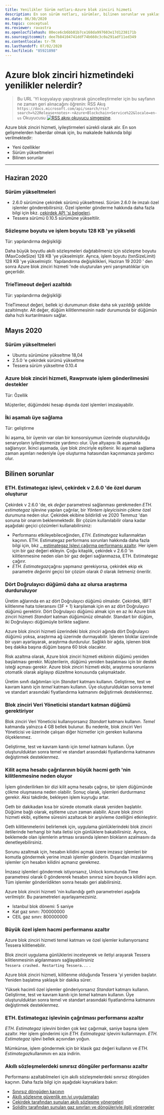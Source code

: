 ```yaml
---
title: Yenilikler Sürüm notları-Azure blok zinciri hizmeti
description: En son sürüm notları, sürümler, bilinen sorunlar ve yaklaşan değişiklikler gibi Azure blok zinciri hizmeti ile nelerin yeni olduğunu öğrenin.
ms.date: 06/30/2020
ms.topic: conceptual
ms.reviewer: ravastra
ms.openlocfilehash: 80ece6cb6bb81b7ce168da997603e17d1238171b
ms.sourcegitcommit: dee7b84104741ddf74b660c3c0a291adf11ed349
ms.contentlocale: tr-TR
ms.lasthandoff: 07/02/2020
ms.locfileid: "85921898"
---
```

# <a name="whats-new-in-azure-blockchain-service"></a>Azure blok zinciri hizmetindeki yenilikler nelerdir?

> Bu URL 'YI kopyalayıp yapıştırarak güncelleştirmeler için bu sayfanın ne zaman geri alınacağını öğrenin: RSS Akış `https://docs.microsoft.com/api/search/rss?search=%22Release+notes+-+Azure+Blockchain+Service%22&locale=en-us` Okuyucusu [ ![ RSS akışı okuyucu simgesine](./media/whats-new/feed-icon-16x16.png)](https://docs.microsoft.com/api/search/rss?search=%22Release+notes+-+Azure+Blockchain+Service%22&locale=en-us).

Azure blok zinciri hizmeti, iyileştirmeleri sürekli olarak alır. En son gelişmelerden haberdar olmak için, bu makalede hakkında bilgi verilmektedir:

- Yeni özellikler
- Sürüm yükseltmeleri
- Bilinen sorunlar

---

## <a name="june-2020"></a>Haziran 2020

### <a name="version-upgrades"></a>Sürüm yükseltmeleri

- 2.6.0 sürümüne çekirdek sürümü yükseltmesi. Sürüm 2.6.0 ile imzalı özel işlemler gönderebilirsiniz. Özel işlemler gönderme hakkında daha fazla bilgi için bkz. [çekirdek API 'si belgeleri](https://docs.goquorum.com/en/latest/Getting%20Started/api/).
- Tessera sürümü 0.10.5 sürümüne yükseltilir.

### <a name="contract-size-and-transaction-size-increased-to-128-kb"></a>Sözleşme boyutu ve işlem boyutu 128 KB 'ye yükseldi

Tür: yapılandırma değişikliği

Daha büyük boyutlu akıllı sözleşmeleri dağıtabilmeniz için sözleşme boyutu (MaxCodeSize) 128 KB 'ye yükselmiştir. Ayrıca, işlem boyutu (txnSizeLimit) 128 KB 'ye yükselmiştir. Yapılandırma değişiklikleri, Haziran 19 2020 ' den sonra Azure blok zinciri hizmeti 'nde oluşturulan yeni yarışmatılıklar için geçerlidir.

### <a name="trietimeout-value-reduced"></a>TrieTimeout değeri azaltıldı

Tür: yapılandırma değişikliği

TrieTimeout değeri, bellek içi durumunun diske daha sık yazıldığı şekilde azaltılmıştır. Alt değer, düğüm kilitlenmesinin nadir durumunda bir düğümün daha hızlı kurtarılmasını sağlar.

## <a name="may-2020"></a>Mayıs 2020

### <a name="version-upgrades"></a>Sürüm yükseltmeleri

- Ubuntu sürümüne yükseltme 18,04
- 2.5.0 'e çekirdek sürümü yükseltme
- Tessera sürüm yükseltme 0.10.4

### <a name="azure-blockchain-service-supports-sending-rawprivate-transactions"></a>Azure blok zinciri hizmeti, Rawprıvate işlem gönderilmesini destekler

Tür: Özellik

Müşteriler, düğümdeki hesap dışında özel işlemleri imzalayabilir.

### <a name="two-phase-member-provisioning"></a>İki aşamalı üye sağlama

Tür: geliştirme

İki aşama, bir üyenin var olan bir konsorsiyumun üzerinde oluşturulduğu senaryoların iyileştirmenize yardımcı olur. Üye altyapısı ilk aşamada sağlanıyor. İkinci aşamada, üye blok zinciriyle eşitlenir. İki aşamalı sağlama zaman aşımları nedeniyle üye oluşturma hatasından kaçınmanıza yardımcı olur.

## <a name="known-issues"></a>Bilinen sorunlar

### <a name="ethestimategas-function-throws-exception-in-quorum-v260"></a>ETH. Estimategaz işlevi, çekirdek v 2.6.0 'de özel durum oluşturur

Çekirdek v 2.6.0 'de, ek *değer* parametresi sağlanması gerekmeden *ETH. estimategaz* işlevine yapılan çağrılar, bir *Yöntem işleyicisinin çökme* özel durumuna neden olur. Çekirdek ekibine bildirildi ve 2020 Temmuz 'dan sonuna bir onarım beklenmektedir. Bir çözüm kullanılabilir olana kadar aşağıdaki geçici çözümleri kullanabilirsiniz:

- Performansı etkileyebileceğinden, *ETH. Estimategaz* kullanmaktan kaçının. ETH. Estimategaz performans sorunları hakkında daha fazla bilgi için, bkz [.. estimategaz Işlevi çağırma performansı azaltır](#calling-ethestimategas-function-reduces-performance). Her işlem için bir gaz değeri ekleyin. Çoğu kitaplık, çekirdek v 2.6.0 'in kilitlenmesine neden olan bir gaz değeri sağlanmazsa, ETH. Estimategaz çağırır.
- *ETH. Estimategaz*çağrısı yapmanız gerekiyorsa, çekirdek ekip ek parametre *değerini* geçici bir çözüm olarak *0* olarak iletmeniz önerilir.

### <a name="mining-stops-if-fewer-than-four-validator-nodes"></a>Dört Doğrulayıcı düğümü daha az olursa araştırma durduruluyor

Üretim ağlarında en az dört Doğrulayıcı düğümü olmalıdır. Çekirdek, IBFT kilitlenme hata toleransını (3F + 1) karşılamak için en az dört Doğrulayıcı düğümü gerektirir. Dört Doğrulayıcı düğümü almak için en az iki Azure blok zinciri hizmeti *Standart* katman düğümünüz olmalıdır. Standart bir düğüm, iki Doğrulayıcı düğümüyle birlikte sağlanır.  

Azure blok zinciri hizmeti üzerindeki blok zinciri ağında dört Doğrulayıcı düğümü yoksa, araştırma ağ üzerinde durmayabilir. İşlenen bloklar üzerinde bir uyarı ayarlayarak, araştırma durdurulur. Sağlıklı bir ağda, işlenen blok beş dakika başına düğüm başına 60 blok olacaktır.

Risk azaltma olarak, Azure blok zinciri hizmeti ekibinin düğümü yeniden başlatması gerekir. Müşterilerin, düğümü yeniden başlatması için bir destek isteği açması gerekir. Azure blok zinciri hizmeti ekibi, araştırma sorunlarını otomatik olarak algılayıp düzeltme konusunda çalışmaktadır.

Üretim sınıfı dağıtımları için *Standart* katmanı kullanın. Geliştirme, test ve kavram kanıtı için *temel* katmanı kullanın. Üye oluşturulduktan sonra temel ve standart arasındaki fiyatlandırma katmanını değiştirmek desteklenmez.

### <a name="blockchain-data-manager-requires-standard-tier-node"></a>Blok zinciri Veri Yöneticisi standart katman düğümü gerektiriyor

Blok zinciri Veri Yöneticisi kullanıyorsanız *Standart* katmanı kullanın. *Temel* katmanda yalnızca 4 GB bellek bulunur. Bu nedenle, blok zinciri Veri Yöneticisi ve üzerinde çalışan diğer hizmetler için gereken kullanıma ölçeklenmez.

Geliştirme, test ve kavram kanıtı için *temel* katmanı kullanın. Üye oluşturulduktan sonra temel ve standart arasındaki fiyatlandırma katmanını değiştirmek desteklenmez.

### <a name="large-volume-of-unlock-account-calls-causes-geth-to-crash"></a>Kilit açma hesabı çağrılarının büyük hacmi geth 'nin kilitlenmesine neden oluyor

İşlem gönderilirken bir dizi kilit açma hesabı çağrısı, bir işlem düğümünde çökme oluşmasına neden olabilir. Sonuç olarak, işlemleri durdurmanız gerekir. Aksi takdirde, bekleyen işlem kuyruğu artar.

Geth bir dakikadan kısa bir sürede otomatik olarak yeniden başlatılır. Düğüme bağlı olarak, eşitleme uzun zaman alabilir. Azure blok zinciri hizmeti ekibi, eşitleme süresini azaltacak bir arşivleme özelliğini etkinleştirir.

Geth kilitlenmelerini belirlemek için, uygulama günlüklerindeki blok zinciri iletilerinde herhangi bir hata iletisi için günlüklere bakabilirsiniz. Ayrıca, beklemede olan işlemlerin artması sırasında işlenen blokların azalmasını da denetleyebilirsiniz.

Sorunu azaltmak için, hesabın kilidini açmak üzere imzasız işlemleri bir komutla göndermek yerine imzalı işlemler gönderin. Dışarıdan imzalanmış işlemler için hesabın kilidini açmanız gerekmez.

İmzasız işlemleri göndermek istiyorsanız, Unlock komutunda Time parametresi olarak 0 göndererek hesabın sınırsız süre boyunca kilidini açın. Tüm işlemler gönderildikten sonra hesabı geri alabilirsiniz.  

Azure blok zinciri hizmeti 'nin kullandığı geth parametreleri aşağıda verilmiştir. Bu parametreleri ayarlayamezsiniz.

- Istanbul blok dönemi: 5 saniye
- Kat gaz sınırı: 700000000
- CEIL gaz sınırı: 800000000

### <a name="large-volume-of-private-transactions-reduces-performance"></a>Büyük özel işlem hacmi performansı azaltır

Azure blok zinciri hizmeti temel katmanı ve özel işlemler kullanıyorsanız Tessera kilitlenebilir.

Blok zinciri uygulama günlüklerini inceleyerek ve iletiyi arayarak Tessera kilitlenmesinin algılanmasını sağlayabilirsiniz `Tessera crashed. Restarting Tessera...` .

Azure blok zinciri hizmeti, kilitlenme olduğunda Tessera 'yi yeniden başlatır. Yeniden başlatma yaklaşık bir dakika sürer.

Yüksek hacimli özel işlemler gönderiyorsanız *Standart* katmanı kullanın. Geliştirme, test ve kavram kanıtı için *temel* katmanı kullanın. Üye oluşturulduktan sonra temel ve standart arasındaki fiyatlandırma katmanını değiştirmek desteklenmez.

### <a name="calling-ethestimategas-function-reduces-performance"></a>ETH. Estimategaz işlevinin çağrılması performansı azaltır

*ETH. Estimategaz* işlevini birden çok kez çağırmak, saniye başına işlem azaltır. Her işlem gönderimi için *ETH. Estimategaz* işlevini kullanmayın. *ETH. Estimategaz* işlevi bellek açısından yoğun.

Mümkünse, işlem göndermek için bir klasik gaz değeri kullanın ve *ETH. Estimategaz*kullanımını en aza indirin.

### <a name="unbounded-loops-in-smart-contracts-reduces-performance"></a>Akıllı sözleşmelerdeki sınırsız döngüler performansı azaltır

Performansı azaltabilmeleri için akıllı sözleşmelerdeki sınırsız döngüden kaçının. Daha fazla bilgi için aşağıdaki kaynaklara bakın:

- [Sınırsız döngüden kaçının](https://blog.b9lab.com/getting-loopy-with-solidity-1d51794622ad )
- [Akıllı sözleşme güvenlik en iyi uygulamaları](https://github.com/ConsenSys/smart-contract-best-practices)
- [Çekirdek tarafından sunulan akıllı sözleşme yönergeleri](http://docs.goquorum.com/en/latest/Security/Framework/Decentralized%20Application/Smart%20Contracts%20Security/)
- [Solidity tarafından sunulan gaz sınırları ve döngüleriyle ilgili yönergeler](https://solidity.readthedocs.io/en/develop/security-considerations.html#gas-limit-and-loops)
